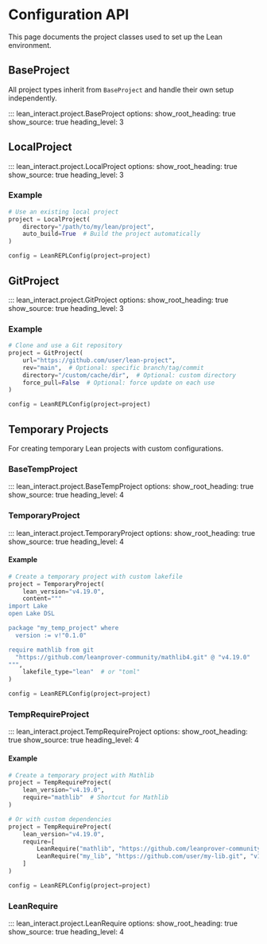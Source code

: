# Configuration API

This page documents the project classes used to set up the Lean environment.

## BaseProject

All project types inherit from `BaseProject` and handle their own setup independently.

::: lean_interact.project.BaseProject
    options:
      show_root_heading: true
      show_source: true
      heading_level: 3

## LocalProject

::: lean_interact.project.LocalProject
    options:
      show_root_heading: true
      show_source: true
      heading_level: 3

### Example

```python
# Use an existing local project
project = LocalProject(
    directory="/path/to/my/lean/project",
    auto_build=True  # Build the project automatically
)

config = LeanREPLConfig(project=project)
```

## GitProject

::: lean_interact.project.GitProject
    options:
      show_root_heading: true
      show_source: true
      heading_level: 3

### Example

```python
# Clone and use a Git repository
project = GitProject(
    url="https://github.com/user/lean-project",
    rev="main",  # Optional: specific branch/tag/commit
    directory="/custom/cache/dir",  # Optional: custom directory
    force_pull=False  # Optional: force update on each use
)

config = LeanREPLConfig(project=project)
```

## Temporary Projects

For creating temporary Lean projects with custom configurations.

### BaseTempProject

::: lean_interact.project.BaseTempProject
    options:
      show_root_heading: true
      show_source: true
      heading_level: 4

### TemporaryProject

::: lean_interact.project.TemporaryProject
    options:
      show_root_heading: true
      show_source: true
      heading_level: 4

#### Example

```python
# Create a temporary project with custom lakefile
project = TemporaryProject(
    lean_version="v4.19.0",
    content="""
import Lake
open Lake DSL

package "my_temp_project" where
  version := v!"0.1.0"

require mathlib from git
  "https://github.com/leanprover-community/mathlib4.git" @ "v4.19.0"
""",
    lakefile_type="lean"  # or "toml"
)

config = LeanREPLConfig(project=project)
```

### TempRequireProject

::: lean_interact.project.TempRequireProject
    options:
      show_root_heading: true
      show_source: true
      heading_level: 4

#### Example

```python
# Create a temporary project with Mathlib
project = TempRequireProject(
    lean_version="v4.19.0",
    require="mathlib"  # Shortcut for Mathlib
)

# Or with custom dependencies
project = TempRequireProject(
    lean_version="v4.19.0",
    require=[
        LeanRequire("mathlib", "https://github.com/leanprover-community/mathlib4.git", "v4.19.0"),
        LeanRequire("my_lib", "https://github.com/user/my-lib.git", "v1.0.0")
    ]
)

config = LeanREPLConfig(project=project)
```

### LeanRequire

::: lean_interact.project.LeanRequire
    options:
      show_root_heading: true
      show_source: true
      heading_level: 4
